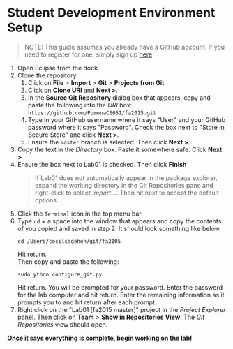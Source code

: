 Student Development Environment Setup
========

> NOTE: This guide assumes you already have a GitHub account. If you need to
> register for one, simply sign up [here](https://github.com).

1. Open Eclipse from the dock.
2. Clone the repository.
   1. Click on **File** *>* **Import** *>* **Git** *>* **Projects from Git**
   2. Click on **Clone URI** and **Next >**.
   3. In the **Source Git Repository** dialog box that appears, copy and paste
      the following into the *URI* box: 
      `https://github.com/PomonaCS051/fa2015.git`
   4. Type in your GitHub username where it says "User" and your GitHub
      password where it says "Password". Check the box next to "Store in Secure
      Store" and click **Next >**. 
   5. Ensure the `master` branch is selected. Then click **Next >**.
2. Copy the text in the *Directory* box. Paste it somewhere safe. Click **Next >**
3. Ensure the box next to Lab01 is checked. Then click **Finish**
    > If Lab01 does not automatically appear in the package explorer,
    > expand the working directory in the Git Repositories pane 
    > and right-click to select *Import...*. Then hit next to accept the
    > default options.
4. Click the `Terminal` icon in the top menu bar.
5. Type `cd` + a space into the window that appears and copy the contents of
   you copied and saved in step 2.  It should look something like below. 
   ```
   cd /Users/cecilsagehen/git/fa2105
   ```  
   Hit return.  
   Then copy and paste the following:  
   ```
   sudo ython configure_git.py  
   ```
   Hit return.
   You will be prompted for your password.  Enter the password for the lab computer
   and hit return.
   Enter the remaining information as it prompts you to and hit return after each prompt.
6. Right click on the "Lab01 [fa2015 master]" project in the *Project Explorer*
   panel.  Then click on **Team** *>* **Show in Repositories View**.  The *Git
   Repositories* view should open.

**Once it says everything is complete, begin working on the lab!**
